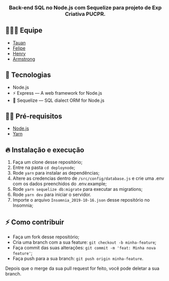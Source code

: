 
<h3 align="center">
  Back-end SQL no Node.js com Sequelize para projeto de Exp Criativa PUCPR.
</h3>

## 👨🏼‍💻 Equipe

- [Tauan](https://github.com/tauanbinato)
- [Felipe](https://github.com/felipeyamane)
- [Henry](https://github.com/Hinkien)
- [Armstrong](https://github.com/zArmsSlayer)

## 🚀 Tecnologias 

- Node.js
- ⚡ Express — A web framework for Node.js
- 💾 Sequelize — SQL dialect ORM for Node.js

## ✋🏻 Pré-requisitos

- [Node.js](https://nodejs.org/en/)
- [Yarn](https://yarnpkg.com/pt-BR/docs/install)

## 🔥 Instalação e execução

1. Faça um clone desse repositório;
2. Entre na pasta `cd deploynode`;
3. Rode `yarn` para instalar as dependências;
4. Altere as credencias dentro de `/src/config/database.js` e crie uma .env com os dados preenchidos do .env.example;
5. Rode `yarn sequelize db:migrate` para executar as migrations;
6. Rode `yarn dev` para iniciar o servidor.
7. Importe o arquivo `Insomnia_2019-10-16.json` desse repositório no Insomnia;

## ⚡️ Como contribuir

- Faça um fork desse repositório;
- Cria uma branch com a sua feature: `git checkout -b minha-feature`;
- Faça commit das suas alterações: `git commit -m 'feat: Minha nova feature'`;
- Faça push para a sua branch: `git push origin minha-feature`.

Depois que o merge da sua pull request for feito, você pode deletar a sua branch.

